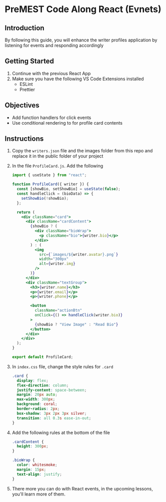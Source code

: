 # PreMEST Code Along React (Evnets)

## Introduction

By following this guide, you will enhance the writer profiles application by listening for events and responding accordingly

## Getting Started

1. Continue with the previous React App
2. Make sure you have the following VS Code Extensions installed
   - ESLint
   - Prettier

## Objectives

- Add function handlers for click events
- Use conditional rendering to for profile card contents

## Instructions

1. Copy the `writers.json` file and the images folder from this repo and replace it in the public folder of your project

2. In the file `ProfileCard.js`. Add the following

   ```jsx
   import { useState } from "react";

   function ProfileCard({ writer }) {
     const [showBio, setShowBio] = useState(false);
     const handleClick = (bioData) => {
       setShowBio(!showBio);
     };

     return (
       <div className="card">
         <div className="cardContent">
           {showBio ? (
             <div className="bioWrap">
               <p className="bio">{writer.bio}</p>
             </div>
           ) : (
             <img
               src={`images/${writer.avatar}.png`}
               width="300px"
               alt={writer.img}
             />
           )}
         </div>
         <div className="textGroup">
           <h3>{writer.name}</h3>
           <p>{writer.email}</p>
           <p>{writer.phone}</p>

           <button
             className="actionBtn"
             onClick={() => handleClick(writer.bio)}
           >
             {showBio ? "View Image" : "Read Bio"}
           </button>
         </div>
       </div>
     );
   }

   export default ProfileCard;
   ```

3. In `index.css` file, change the style rules for `.card`

   ```css
   .card {
     display: flex;
     flex-direction: column;
     justify-content: space-between;
     margin: 20px auto;
     max-width: 300px;
     background: coral;
     border-radius: 2px;
     box-shadow: 3px 2px 3px silver;
     transition: all 0.3s ease-in-out;
   }
   ```

4. Add the following rules at the bottom of the file

   ```css
   .cardContent {
     height: 300px;
   }

   .bioWrap {
     color: whitesmoke;
     margin: 15px;
     text-align: justify;
   }
   ```

5. There more you can do with React events, in the upcoming lessons, you'll learn more of them.
